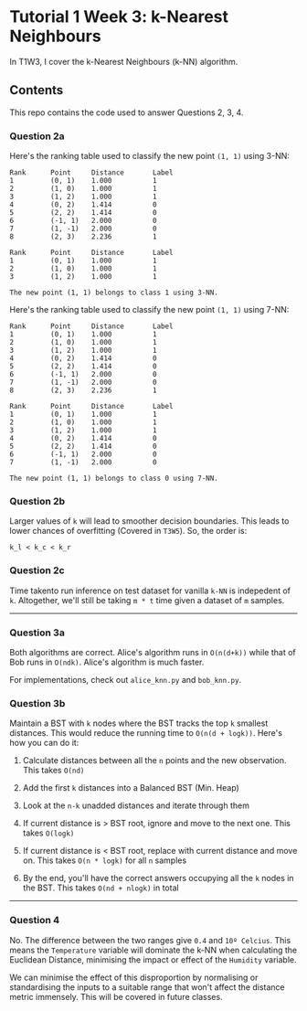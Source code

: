 # Tutorial 1 Week 3: k-Nearest Neighbours

In T1W3, I cover the k-Nearest Neighbours (k-NN) algorithm. 

## Contents
This repo contains the code used to answer Questions 2, 3, 4.

### Question 2a
Here's the ranking table used to classify the new point `(1, 1)` using 3-NN: 
```
Rank      Point     Distance       Label
1         (0, 1)    1.000          1    
2         (1, 0)    1.000          1    
3         (1, 2)    1.000          1    
4         (0, 2)    1.414          0    
5         (2, 2)    1.414          0    
6         (-1, 1)   2.000          0    
7         (1, -1)   2.000          0    
8         (2, 3)    2.236          1    

Rank      Point     Distance       Label
1         (0, 1)    1.000          1    
2         (1, 0)    1.000          1    
3         (1, 2)    1.000          1    

The new point (1, 1) belongs to class 1 using 3-NN.
```

Here's the ranking table used to classify the new point `(1, 1)` using 7-NN:
```
Rank      Point     Distance       Label
1         (0, 1)    1.000          1    
2         (1, 0)    1.000          1    
3         (1, 2)    1.000          1    
4         (0, 2)    1.414          0    
5         (2, 2)    1.414          0    
6         (-1, 1)   2.000          0    
7         (1, -1)   2.000          0    
8         (2, 3)    2.236          1    

Rank      Point     Distance       Label
1         (0, 1)    1.000          1    
2         (1, 0)    1.000          1    
3         (1, 2)    1.000          1    
4         (0, 2)    1.414          0    
5         (2, 2)    1.414          0    
6         (-1, 1)   2.000          0    
7         (1, -1)   2.000          0    

The new point (1, 1) belongs to class 0 using 7-NN.
```

### Question 2b
Larger values of `k` will lead to smoother decision boundaries. This leads to lower chances of overfitting (Covered in `T3W5`). So, the order is:

```
k_l < k_c < k_r
```

### Question 2c
Time takento run inference on test dataset for vanilla `k-NN` is indepedent of `k`. Altogether, we'll still be taking `m * t` time given a dataset of `m` samples.

--- 

### Question 3a
Both algorithms are correct. Alice's algorithm runs in `O(n(d+k))` while that of Bob runs in `O(ndk)`. Alice's algorithm is much faster.

For implementations, check out `alice_knn.py` and `bob_knn.py`.

### Question 3b
Maintain a BST with `k` nodes where the BST tracks the top `k` smallest distances. This would reduce the running time to `O(n(d + logk))`. Here's how you can do it:

1. Calculate distances between all the `n` points and the new observation. This takes `O(nd)`

2. Add the first `k` distances into a Balanced BST (Min. Heap)

3. Look at the `n-k` unadded distances and iterate through them

4. If current distance is > BST root, ignore and move to the next one. This takes `O(logk)`

5. If current distance is < BST root, replace with current distance and move on. This takes `O(n * logk)` for all `n` samples

6. By the end, you'll have the correct answers occupying all the `k` nodes in the BST. This takes `O(nd + nlogk)` in total

---

### Question 4
No. The difference between the two ranges give `0.4` and `10º Celcius`. This means the `Temperature` variable will dominate the k-NN when calculating the Euclidean Distance, minimising the impact or effect of the `Humidity` variable.

We can minimise the effect of this disproportion by normalising or standardising the inputs to a suitable range that won't affect the distance metric immensely. This will be covered in future classes.